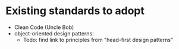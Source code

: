 # Existing standards to adopt
- Clean Code (Uncle Bob)
- object-oriented design patterns:
    - Todo: find link to principles from "head-first design patterns"